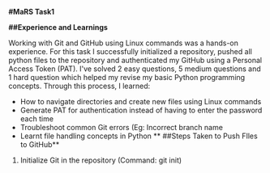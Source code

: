 **#MaRS Task1**

**##Experience and Learnings**

Working with Git and GitHub using Linux commands was a hands-on experience. For this task I successfully initialized a repository, pushed all python files to the repository and authenticated my GitHub using a Personal Access Token (PAT). I've solved 2 easy questions, 5 medium questions and 1 hard question which helped my revise my basic Python programming concepts.
Through this process, I learned:
- How to navigate directories and create new files using Linux commands
- Generate PAT for authentication instead of having to enter the password each time
- Troubleshoot common Git errors (Eg: Incorrect branch name
- Learnt file handling concepts in Python
**
##Steps Taken to Push FIles to GitHub**
1. Initialize Git in the repository (Command: git init)


   
